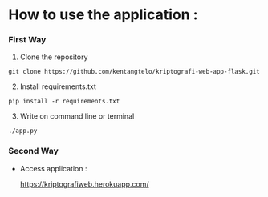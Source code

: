 # How to use the application :
### First Way
1. Clone the repository 
```
git clone https://github.com/kentangtelo/kriptografi-web-app-flask.git
```
2. Install requirements.txt 
```
pip install -r requirements.txt
```
3. Write on command line or terminal
```
./app.py
```

### Second Way
- Access application  : 

  https://kriptografiweb.herokuapp.com/
